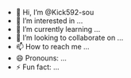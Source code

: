 - 👋 Hi, I’m @Kick592-sou
- 👀 I’m interested in ...
- 🌱 I’m currently learning ...
- 💞️ I’m looking to collaborate on ...
- 📫 How to reach me ...
- 😄 Pronouns: ...
- ⚡ Fun fact: ...

<!---
Kick592-sou/Kick592-sou is a ✨ special ✨ repository because its `README.md` (this file) appears on your GitHub profile.
You can click the Preview link to take a look at your changes.
--->
